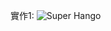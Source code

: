 實作1:
![Super Hango](https://github.com/Yushan30/EC2024/assets/162285019/899e2150-6c64-49a6-a0ee-765154a8dae1)




